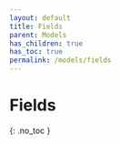 ```yaml
---
layout: default
title: Fields
parent: Models
has_children: true
has_toc: true
permalink: /models/fields
---
```


# Fields
{: .no_toc }
